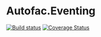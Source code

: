 # Autofac.Eventing
[![Build status](https://img.shields.io/appveyor/ci/itsverywindy/autofac-eventing.svg)](https://ci.appveyor.com/project/itsverywindy/autofac-eventing)
[![Coverage Status](https://img.shields.io/coveralls/ItsVeryWindy/Autofac.Eventing.svg)](https://coveralls.io/github/ItsVeryWindy/Autofac.Eventing?branch=master)
